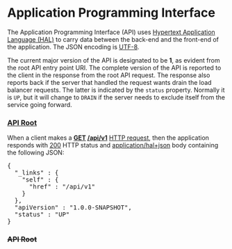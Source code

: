 # Application Programming Interface

The Application Programming Interface (API) uses
[Hypertext Application Language (HAL)](https://en.wikipedia.org/wiki/Hypertext_Application_Language)
to carry data between the back-end and the front-end of the application.
The JSON encoding is [UTF-8](https://en.wikipedia.org/wiki/UTF-8).

The current major version of the API is designated to be **1**,
as evident from the root API entry point URI. The complete version
of the API is reported to the client in the response from the root
API request. The response also reports back if the server that handled
the request wants drain the load balancer requests. The latter is
indicated by the `status` property. Normally it is `UP`, but it will
change to `DRAIN` if the server needs to exclude itself from the
service going forward.

### [API Root](- "root")

When a client makes a **[GET](- "#method") [/api/v1](- "#uri")**
[HTTP request](- "#response=http(#method, #uri)"), then the application
responds with [200](- "?=#response.status") HTTP status and
[application/hal+json](- "?=#response.contentType") body containing
the following JSON:

<pre concordion:assert-equals="prettyPrint(#response.body)">{
  "_links" : {
    "self" : {
      "href" : "/api/v1"
    }
  },
  "apiVersion" : "1.0.0-SNAPSHOT",
  "status" : "UP"
}</pre>

### ~~API Root~~
